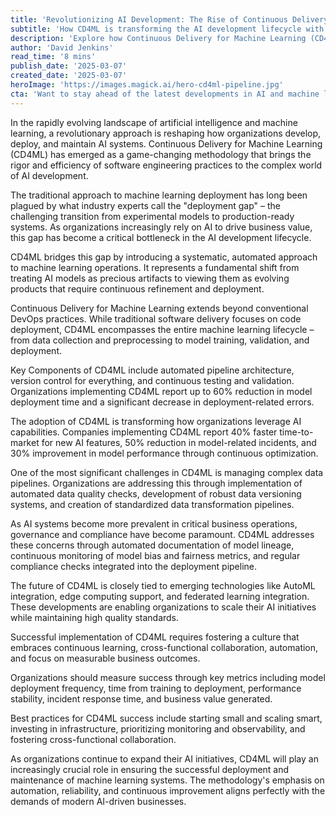 ```yaml
---
title: 'Revolutionizing AI Development: The Rise of Continuous Delivery for Machine Learning (CD4ML)'
subtitle: 'How CD4ML is transforming the AI development lifecycle with automated pipelines and continuous innovation'
description: 'Explore how Continuous Delivery for Machine Learning (CD4ML) is revolutionizing AI development by bringing software engineering best practices to machine learning operations. Learn about key components, benefits, and implementation strategies that are helping organizations achieve faster deployment times and better model performance.'
author: 'David Jenkins'
read_time: '8 mins'
publish_date: '2025-03-07'
created_date: '2025-03-07'
heroImage: 'https://images.magick.ai/hero-cd4ml-pipeline.jpg'
cta: 'Want to stay ahead of the latest developments in AI and machine learning? Follow us on LinkedIn for regular updates on CD4ML and other cutting-edge technologies reshaping the future of AI development.'
---
```


In the rapidly evolving landscape of artificial intelligence and machine learning, a revolutionary approach is reshaping how organizations develop, deploy, and maintain AI systems. Continuous Delivery for Machine Learning (CD4ML) has emerged as a game-changing methodology that brings the rigor and efficiency of software engineering practices to the complex world of AI development.

The traditional approach to machine learning deployment has long been plagued by what industry experts call the "deployment gap" – the challenging transition from experimental models to production-ready systems. As organizations increasingly rely on AI to drive business value, this gap has become a critical bottleneck in the AI development lifecycle.

CD4ML bridges this gap by introducing a systematic, automated approach to machine learning operations. It represents a fundamental shift from treating AI models as precious artifacts to viewing them as evolving products that require continuous refinement and deployment.

Continuous Delivery for Machine Learning extends beyond conventional DevOps practices. While traditional software delivery focuses on code deployment, CD4ML encompasses the entire machine learning lifecycle – from data collection and preprocessing to model training, validation, and deployment.

Key Components of CD4ML include automated pipeline architecture, version control for everything, and continuous testing and validation. Organizations implementing CD4ML report up to 60% reduction in model deployment time and a significant decrease in deployment-related errors.

The adoption of CD4ML is transforming how organizations leverage AI capabilities. Companies implementing CD4ML report 40% faster time-to-market for new AI features, 50% reduction in model-related incidents, and 30% improvement in model performance through continuous optimization.

One of the most significant challenges in CD4ML is managing complex data pipelines. Organizations are addressing this through implementation of automated data quality checks, development of robust data versioning systems, and creation of standardized data transformation pipelines.

As AI systems become more prevalent in critical business operations, governance and compliance have become paramount. CD4ML addresses these concerns through automated documentation of model lineage, continuous monitoring of model bias and fairness metrics, and regular compliance checks integrated into the deployment pipeline.

The future of CD4ML is closely tied to emerging technologies like AutoML integration, edge computing support, and federated learning integration. These developments are enabling organizations to scale their AI initiatives while maintaining high quality standards.

Successful implementation of CD4ML requires fostering a culture that embraces continuous learning, cross-functional collaboration, automation, and focus on measurable business outcomes.

Organizations should measure success through key metrics including model deployment frequency, time from training to deployment, performance stability, incident response time, and business value generated.

Best practices for CD4ML success include starting small and scaling smart, investing in infrastructure, prioritizing monitoring and observability, and fostering cross-functional collaboration.

As organizations continue to expand their AI initiatives, CD4ML will play an increasingly crucial role in ensuring the successful deployment and maintenance of machine learning systems. The methodology's emphasis on automation, reliability, and continuous improvement aligns perfectly with the demands of modern AI-driven businesses.